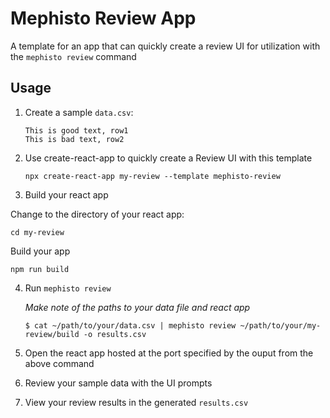 # Mephisto Review App

A template for an app that can quickly create a review UI for utilization with the ``` mephisto review ``` command

## Usage

1. Create a sample ```data.csv```:

    ```
    This is good text, row1
    This is bad text, row2
    ```

2. Use create-react-app to quickly create a Review UI with this template

    ``` npx create-react-app my-review --template mephisto-review ```

3. Build your react app

Change to the directory of your react app:

    cd my-review

Build your app

    npm run build

4. Run ```mephisto review```

    *Make note of the paths to your data file and react app*

    ``` $ cat ~/path/to/your/data.csv | mephisto review ~/path/to/your/my-review/build -o results.csv ```

5. Open the react app hosted at the port specified by the ouput from the above command

6. Review your sample data with the UI prompts

7. View your review results in the generated ``` results.csv ```
